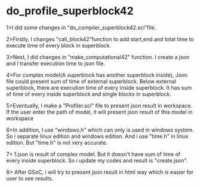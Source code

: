 # do_profile_superblock42

1>I did some changes in "do_compiler_superblock42.sci"file.

2>Firstly, I changes "call_block42"function to add start,end and total time to execute time of every block in superblock.

3>Next, I did changes in "make_computational42" function. I create a json and I transfer execution time to json file.

4>For complex model(A superblock has another superblock inside), Json file could present sum of time of external superblock. Below external superblock, there are execution time of every inside superblock. It has sum of time of every inside superblock and single blocks in superblock.

5>Eventually, I make a "Profiler.sci" file to present json result in workspace. If the user enter the path of model, it will present json     result of this model in workspace

6>In addition, I use "windows.h" which can only is used in windows system. So i separate linux edition and windows edition. And i use    "time.h" in linux edition. But "time.h" is not very accurate.

7> 1.json is result of complex model. But it doesn't have sum of time of every inside superblock. So i update my codes and result is "create.json".

8> After GSoC, i will try to present json result in html way which is easier for user to see results.
